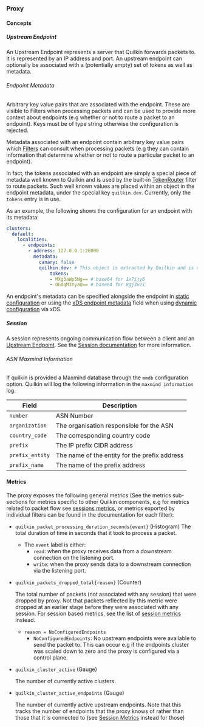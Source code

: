 ### Proxy

#### Concepts

##### Upstream Endpoint

An Upstream Endpoint represents a server that Quilkin forwards packets to.
It is represented by an IP address and port. An upstream endpoint can optionally be associated with a (potentially empty) set of tokens as well as metadata.

###### Endpoint Metadata

Arbitrary key value pairs that are associated with the endpoint.
These are visible to Filters when processing packets and can be used to provide more context about endpoints (e.g whether or not to route a packet to an endpoint).
Keys must be of type string otherwise the configuration is rejected.

Metadata associated with an endpoint contain arbitrary key value pairs which [Filters][filters-doc] can consult when processing packets (e.g they can contain information that determine whether or not to route a particular packet to an endpoint).

In fact, the tokens associated with an endpoint are simply a special piece of metadata well known to Quilkin and is used by the built-in [TokenRouter] filter to route packets.
Such well known values are placed within an object in the endpoint metadata, under the special key `quilkin.dev`. Currently, only the `tokens` entry is in use.

As an example, the following shows the configuration for an endpoint with its metadata:
```yaml
clusters:
  default:
    localities:
      - endpoints:
        - address: 127.0.0.1:26000
          metadata:
            canary: false
            quilkin.dev: # This object is extracted by Quilkin and is usually reserved for built-in features
                tokens:
                - MXg3aWp5Ng== # base64 for 1x7ijy6
                - OGdqM3YyaQ== # base64 for 8gj3v2i
```

An endpoint's metadata can be specified alongside the endpoint in [static configuration][proxy-configuration] or using the [xDS endpoint metadata][xds-endpoint-metadata] field when using [dynamic configuration][dynamic-configuration-doc] via xDS.

##### Session

A session represents ongoing communication flow between a client and an [Upstream Endpoint][endpoint]. See the [Session documentation][sessions-doc] for more information.

###### ASN Maxmind Information
If quilkin is provided a Maxmind database through the `mmdb` configuration
option. Quilkin will log the following information in the `maxmind information`
log.

| Field | Description |
|-------|-------------|
| `number` | ASN Number |
| `organization` | The organisation responsible for the ASN |
| `country_code` | The corresponding country code |
| `prefix` | The IP prefix CIDR address |
| `prefix_entity` | The name of the entity for the prefix address |
| `prefix_name` | The name of the prefix address |

#### Metrics

The proxy exposes the following general metrics (See the metrics sub-sections for metrics specific to other Quilkin components, e.g for metrics related to packet flow see [sessions metrics][session-metrics], or metrics exported by individual filters can be found in the documentation for each filter):

- `quilkin_packet_processing_duration_seconds{event}` (Histogram)
The total duration of time in seconds that it took to process a packet.
  * The `event` label is either:
      * `read`: when the proxy receives data from a downstream connection on the listening port.
      * `write`: when the proxy sends data to a downstream connection via the listening port.

- `quilkin_packets_dropped_total{reason}` (Counter)

  The total number of packets (not associated with any session) that were dropped by proxy.
  Not that packets reflected by this metric were dropped at an earlier stage before they were associated with any session. For session based metrics, see the list of [session metrics][session-metrics] instead.
  * `reason = NoConfiguredEndpoints`
    - `NoConfiguredEndpoints`: No upstream endpoints were available to send the packet to. This can occur e.g if the endpoints cluster was scaled down to zero and the proxy is configured via a control plane.

- `quilkin_cluster_active` (Gauge)

  The number of currently active clusters.

- `quilkin_cluster_active_endpoints` (Gauge)

  The number of currently active upstream endpoints. Note that this tracks the number of endpoints that the proxy knows of rather than those that it is connected to (see [Session Metrics][session-metrics] instead for those)

[sessions-doc]: ./session.md
[session-metrics]: ./session.md#metrics
[filters-doc]: ./filters.md
[endpoint]: #upstream-endpoint
[proxy-configuration]: ./file-configuration.md
[xds-endpoint-metadata]: https://www.envoyproxy.io/docs/envoy/latest/api-v3/config/endpoint/v3/endpoint_components.proto#envoy-v3-api-field-config-endpoint-v3-lbendpoint-metadata
[dynamic-configuration-doc]: ./xds.md
[TokenRouter]: ./filters/token_router.md

